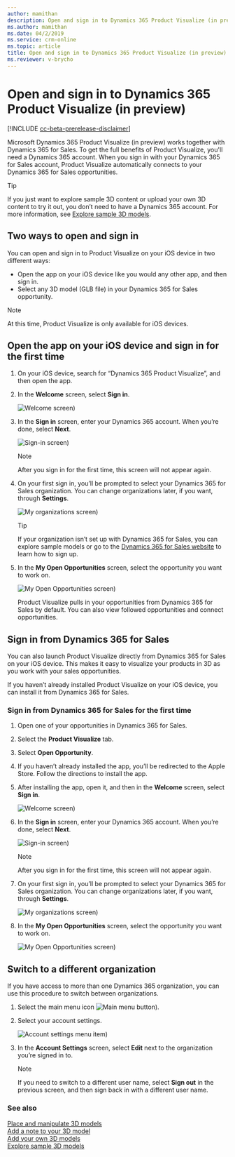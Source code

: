 ```yaml
---
author: mamithan
description: Open and sign in to Dynamics 365 Product Visualize (in preview)
ms.author: mamithan
ms.date: 04/2/2019
ms.service: crm-online
ms.topic: article
title: Open and sign in to Dynamics 365 Product Visualize (in preview)
ms.reviewer: v-brycho
---
```


# Open and sign in to Dynamics 365 Product Visualize (in preview)

[!INCLUDE [cc-beta-prerelease-disclaimer](../includes/cc-beta-prerelease-disclaimer.md)]

Microsoft Dynamics 365 Product Visualize (in preview) works together with Dynamics 365 for Sales. To get the full benefits of Product Visualize, you'll need a Dynamics 365 account. When you sign in with your Dynamics 365 for Sales account, Product Visualize automatically connects to your Dynamics 365 for Sales opportunities.

> [!TIP]
> If you just want to explore sample 3D content or upload your own 3D content to try it out, you don’t need to have a Dynamics 365 account. For more information, see [Explore sample 3D models](explore-samples.md).
 
## Two ways to open and sign in

You can open and sign in to Product Visualize on your iOS device in two different ways:

- Open the app on your iOS device like you would any other app, and then sign in.
- Select any 3D model (GLB file) in your Dynamics 365 for Sales opportunity.

> [!NOTE]
> At this time, Product Visualize is only available for iOS devices.

## Open the app on your iOS device and sign in for the first time

1.	On your iOS device, search for “Dynamics 365 Product Visualize”, and then open the app.

2.	In the **Welcome** screen, select **Sign in**. 

    ![Welcome screen)](media/welcome.PNG "Welcome screen") 
 
3.	In the **Sign in** screen, enter your Dynamics 365 account. When you’re done, select **Next**.  
 
    ![Sign-in screen)](media/sign-in.PNG "Sign-in screen") 
 
    > [!NOTE]
    > After you sign in for the first time, this screen will not appear again.

4.	On your first sign in, you’ll be prompted to select your Dynamics 365 for Sales organization. You can change organizations later, if you want, through **Settings**.  

    ![My organizations screen)](media/my-organizations.PNG "My organizations screen") 
 
    > [!TIP]
    > If your organization isn’t set up with Dynamics 365 for Sales, you can explore sample models or go to the [Dynamics 365 for Sales website](https://trials.dynamics.com/Dynamics365/Signup/sales) to learn how to sign up.  

5.	In the **My Open Opportunities** screen, select the opportunity you want to work on.  

    ![My Open Opportunities screen)](media/my-open-opportunities.PNG "My Open Opportunities screen") 
 
    Product Visualize pulls in your opportunities from Dynamics 365 for Sales by default. You can also view followed opportunities and connect opportunities.
    
## Sign in from Dynamics 365 for Sales

You can also launch Product Visualize directly from Dynamics 365 for Sales on your iOS device. This makes it easy to visualize your products in 3D as you work with your sales opportunities. 

If you haven’t already installed Product Visualize on your iOS device, you can install it from Dynamics 365 for Sales.

### Sign in from Dynamics 365 for Sales for the first time

1.	Open one of your opportunities in Dynamics 365 for Sales.

2.	Select the **Product Visualize** tab. 

3.	Select **Open Opportunity**.
 
4.	If you haven’t already installed the app, you’ll be redirected to the Apple Store. Follow the directions to install the app.

5.	After installing the app, open it, and then in the **Welcome** screen, select **Sign in**. 

    ![Welcome screen)](media/welcome.PNG "Welcome screen")
 
6.	In the **Sign in** screen, enter your Dynamics 365 account. When you’re done, select **Next**.
 
    ![Sign-in screen)](media/sign-in.PNG "Sign-in screen") 
 
    > [!NOTE]
    > After you sign in for the first time, this screen will not appear again.
    
7.	On your first sign in, you’ll be prompted to select your Dynamics 365 for Sales organization. You can change organizations later, if you want, through **Settings**.

    ![My organizations screen)](media/my-organizations.PNG "My organizations screen") 
 
8.	In the **My Open Opportunities** screen, select the opportunity you want to work on.

    ![My Open Opportunities screen)](media/my-open-opportunities.PNG "My Open Opportunities screen")
 
## Switch to a different organization

If you have access to more than one Dynamics 365 organization,  you can use this procedure to switch between organizations.

1.	Select the main menu icon ![Main menu button)](media/hamburger-icon.png "Main menu button").

2.	Select your account settings. 

    ![Account settings menu item)](media/account-settings.PNG "Account settings menu item") 
  
3.	In the **Account Settings** screen, select **Edit** next to the organization you’re signed in to.
 
    > [!NOTE]
    > If you need to switch to a different user name, select **Sign out** in the previous screen, and then sign back in with a different user name.
    
### See also

[Place and manipulate 3D models](manipulate-models.md)<br>
[Add a note to your 3D model](add-note.md)<br>
[Add your own 3D models](add-model.md)<br>
[Explore sample 3D models](explore-samples.md)
